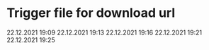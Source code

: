 # Trigger file for download url

22.12.2021 19:09
22.12.2021 19:13
22.12.2021 19:16
22.12.2021 19:21
22.12.2021 19:25

